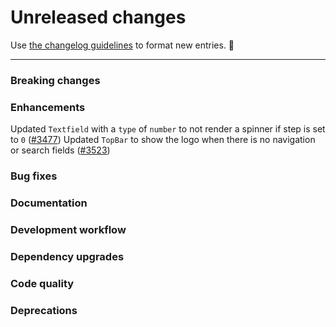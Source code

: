 # Unreleased changes

Use [the changelog guidelines](https://git.io/polaris-changelog-guidelines) to format new entries. 💜

---

### Breaking changes

### Enhancements

Updated `Textfield` with a `type` of `number` to not render a spinner if step is set to `0` ([#3477](https://github.com/Shopify/polaris-react/pull/3477))
Updated `TopBar` to show the logo when there is no navigation or search fields ([#3523](https://github.com/Shopify/polaris-react/pull/3523))

### Bug fixes

### Documentation

### Development workflow

### Dependency upgrades

### Code quality

### Deprecations

